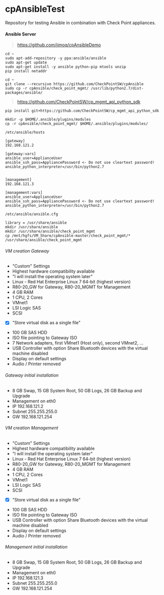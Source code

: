 # cpAnsibleTest

Repository for testing Ansible in combination with Check Point appliances.

#### Ansible Server
> https://github.com/jimoq/cpAnsibleDemo
```
cd ~
sudo apt-add-repository -y ppa:ansible/ansible
sudo apt-get update
sudo apt-get install -y ansible python-pip mtools unzip
pip install netaddr

cd ~
git clone --recursive https://github.com/CheckPointSW/cpAnsible
sudo cp -r cpAnsible/check_point_mgmt/ /usr/lib/python2.7/dist-packages/ansible/
```

> https://github.com/CheckPointSW/cp_mgmt_api_python_sdk
```
pip install git+https://github.com/CheckPointSW/cp_mgmt_api_python_sdk

mkdir -p $HOME/.ansible/plugins/modules
cp -r cpAnsible/check_point_mgmt/ $HOME/.ansible/plugins/modules/
```


```
/etc/ansible/hosts

[gateway]
192.168.121.2

[gateway:vars]
ansible_user=ApplianceUser
ansible_ssh_pass=AppliancePassword <- Do not use cleartext password!
ansible_python_interpreter=/usr/bin/python2.7


[management]
192.168.121.3

[management:vars]
ansible_user=ApplianceUser
ansible_ssh_pass=AppliancePassword <- Do not use cleartext password!
ansible_python_interpreter=/usr/bin/python2.7
```


```
/etc/ansible/ansible.cfg

library = /usr/share/ansible
mkdir /usr/share/ansible
mkdir /usr/share/ansible/check_point_mgmt
cp /mnt/hgfs/VM_Share/cpAnsible-master/check_point_mgmt/* /usr/share/ansible/check_point_mgmt
```

###### VM creation Gateway
- "Custom" Settings
- Highest hardware compatibility available
- "I will install the operating system later"
- Linux - Red Hat Enterprise Linux 7 64-bit (highest version)
- R80-20_GW for Gateway, R80-20_MGMT for Management
- 4 GB RAM
- 1 CPU, 2 Cores
- VMnet1
- LSI Logic SAS
- SCSI
- [x] "Store virtual disk as a single file"
- 100 GB SAS HDD
- ISO file pointing to Gateway ISO
- 7 Network adapters, first VMnet1 (Host only), second VMnet2, ...
- USB Controller with option Share Bluetooth devices with the virtual machine disabled
- Display on default settings
- Audio / Printer removed


###### Gateway initial installation
- 8 GB Swap, 15 GB System Root, 50 GB Logs, 26 GB Backup and Upgrade
- Management on eth0
- IP 192.168.121.2
- Subnet 255.255.255.0
- GW 192.168.121.254


###### VM creation Management
- "Custom" Settings
- Highest hardware compatibility available
- "I will install the operating system later"
- Linux - Red Hat Enterprise Linux 7 64-bit (highest version)
- R80-20_GW for Gateway, R80-20_MGMT for Management
- 4 GB RAM
- 1 CPU, 2 Cores
- VMnet1
- LSI Logic SAS
- SCSI
- [x] "Store virtual disk as a single file"
- 100 GB SAS HDD
- ISO file pointing to Gateway ISO
- USB Controller with option Share Bluetooth devices with the virtual machine disabled
- Display on default settings
- Audio / Printer removed


###### Management initial installation
- 8 GB Swap, 15 GB System Root, 50 GB Logs, 26 GB Backup and Upgrade
- Management on eth0
- IP 192.168.121.3
- Subnet 255.255.255.0
- GW 192.168.121.254







